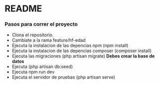 # README #

### Pasos para correr el proyecto ###

* Clona el repositorio.
* Cambiate a la rama feature/hf-edad
* Ejecuta la instalacion de las depencias npm (npm install)
* Ejecuta la instalacion de las depencias composer (composer install)
* Ejecuta las migraciones (php artisan migrate) **Debes crear la base de datos**
* Ejecuta (php artisan db:seed)
* Ejecuta npm run dev
* Ejecuta el servidor de pruebas (php artisan serve)